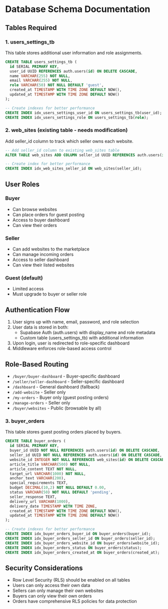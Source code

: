 # Database Schema Documentation

## Tables Required

### 1. users_settings_tb
This table stores additional user information and role assignments.

```sql
CREATE TABLE users_settings_tb (
  id SERIAL PRIMARY KEY,
  user_id UUID REFERENCES auth.users(id) ON DELETE CASCADE,
  name VARCHAR(255) NOT NULL,
  email VARCHAR(255) NOT NULL,
  role VARCHAR(50) NOT NULL DEFAULT 'guest',
  created_at TIMESTAMP WITH TIME ZONE DEFAULT NOW(),
  updated_at TIMESTAMP WITH TIME ZONE DEFAULT NOW()
);

-- Create indexes for better performance
CREATE INDEX idx_users_settings_user_id ON users_settings_tb(user_id);
CREATE INDEX idx_users_settings_role ON users_settings_tb(role);
```

### 2. web_sites (existing table - needs modification)
Add seller_id column to track which seller owns each website.

```sql
-- Add seller_id column to existing web_sites table
ALTER TABLE web_sites ADD COLUMN seller_id UUID REFERENCES auth.users(id) ON DELETE CASCADE;

-- Create index for better performance
CREATE INDEX idx_web_sites_seller_id ON web_sites(seller_id);
```

## User Roles

### Buyer
- Can browse websites
- Can place orders for guest posting
- Access to buyer dashboard
- Can view their orders

### Seller
- Can add websites to the marketplace
- Can manage incoming orders
- Access to seller dashboard
- Can view their listed websites

### Guest (default)
- Limited access
- Must upgrade to buyer or seller role

## Authentication Flow

1. User signs up with name, email, password, and role selection
2. User data is stored in both:
   - Supabase Auth (auth.users) with display_name and role metadata
   - Custom table (users_settings_tb) with additional information
3. Upon login, user is redirected to role-specific dashboard
4. Middleware enforces role-based access control

## Role-Based Routing

- `/buyer/buyer-dashboard` - Buyer-specific dashboard
- `/seller/seller-dashboard` - Seller-specific dashboard
- `/dashboard` - General dashboard (fallback)
- `/add-website` - Seller only
- `/my-orders` - Buyer only (guest posting orders)
- `/manage-orders` - Seller only
- `/buyer/websites` - Public (browsable by all)

### 3. buyer_orders
This table stores guest posting orders placed by buyers.

```sql
CREATE TABLE buyer_orders (
  id SERIAL PRIMARY KEY,
  buyer_id UUID NOT NULL REFERENCES auth.users(id) ON DELETE CASCADE,
  seller_id UUID NOT NULL REFERENCES auth.users(id) ON DELETE CASCADE,
  website_id INTEGER NOT NULL REFERENCES web_sites(id) ON DELETE CASCADE,
  article_title VARCHAR(500) NOT NULL,
  article_content TEXT NOT NULL,
  target_url VARCHAR(1000) NOT NULL,
  anchor_text VARCHAR(200),
  special_requirements TEXT,
  budget DECIMAL(10,2) NOT NULL DEFAULT 0.00,
  status VARCHAR(50) NOT NULL DEFAULT 'pending',
  seller_response TEXT,
  delivery_url VARCHAR(1000),
  delivery_date TIMESTAMP WITH TIME ZONE,
  created_at TIMESTAMP WITH TIME ZONE DEFAULT NOW(),
  updated_at TIMESTAMP WITH TIME ZONE DEFAULT NOW()
);

-- Create indexes for better performance
CREATE INDEX idx_buyer_orders_buyer_id ON buyer_orders(buyer_id);
CREATE INDEX idx_buyer_orders_seller_id ON buyer_orders(seller_id);
CREATE INDEX idx_buyer_orders_website_id ON buyer_orders(website_id);
CREATE INDEX idx_buyer_orders_status ON buyer_orders(status);
CREATE INDEX idx_buyer_orders_created_at ON buyer_orders(created_at);
```

## Security Considerations

- Row Level Security (RLS) should be enabled on all tables
- Users can only access their own data
- Sellers can only manage their own websites
- Buyers can only view their own orders
- Orders have comprehensive RLS policies for data protection 